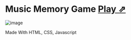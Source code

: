 # Music Memory Game [Play ⇗](https://mrsouheil.github.io/4F-Music-Memory-Game/)
![image](https://github.com/MrSouheil/4F-Music-Memory-Game/assets/68443374/7dc0387b-0a29-40c8-9c85-5d6631621e66)

Made With HTML, CSS, Javascript
